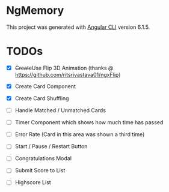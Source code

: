 # NgMemory

This project was generated with [Angular CLI](https://github.com/angular/angular-cli) version 6.1.5.

# TODOs
- [x] ~~Create~~Use Flip 3D Animation (thanks @ https://github.com/ritsrivastava01/ngxFlip)
- [x] Create Card Component
- [x] Create Card Shuffling
- [ ] Handle Matched / Unmatched Cards
- [ ] Timer Component which shows how much time has passed
- [ ] Error Rate (Card in this area was shown a third time)
- [ ] Start / Pause / Restart Button
- [ ] Congratulations Modal
- [ ] Submit Score to List
- [ ] Highscore List
 